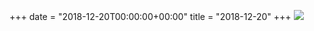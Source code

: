 +++
date = "2018-12-20T00:00:00+00:00"
title = "2018-12-20"
+++
<img class="img-fluid" src="/2018-12-20.jpg" />
